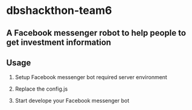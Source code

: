# dbshackthon-team6

## A Facebook messenger robot to help people to get investment information

## Usage

1. Setup Facebook messenger bot required server environment

2. Replace the config.js

3. Start develope your Facebook messenger bot
